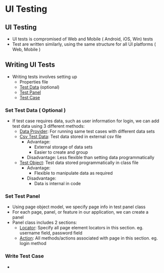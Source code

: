 # UI Testing

## UI Testing

* UI tests is compromised of Web and Mobile \( Android, iOS, Win\) tests
* Test are written similarly, using the same structure for all UI platforms \( Web, Mobile \)

## Writing UI Tests

* Writing tests involves setting up 
  * Properties file
  * [Test Data](https://docs.autonomx.io/ui-testing/test-data) \(optional\)
  * [Test Panel](https://docs.autonomx.io/ui-testing/test-panel)
  * [Test Case](https://docs.autonomx.io/ui-testing/test-case)

### Set Test Data \( Optional \)

* If test case requires data, such as user information for login, we can add test data using 3 different methods:
  * [Data Provider](https://docs.autonomx.io/ui-testing/test-data/data-provider): For running same test cases with different data sets
  * [Csv Test Data](https://docs.autonomx.io/ui-testing/test-data/csv-test-data): Test data stored in external csv file
    * Advantage:
      * External storage of data sets
      * Easier to create and group
    * Disadvantage: Less flexible than setting data programmatically 
  * [Test Object](https://docs.autonomx.io/ui-testing/test-data/test-object): Test data stored programmatically in class file
    * Advantage: 
      * Flexible to manipulate data as required 
    * Disadvantage: 
      * Data is internal in code

### Set Test Panel

* Using page object model, we specify page info in test panel class
* For each page, panel,  or feature in our application, we can create a panel
* Panel class includes 2 sections:
  * [Locator](https://docs.autonomx.io/ui-testing/test-panel/locators): Specify all page element locators in this section. eg. username field, password field
  * [Action](https://docs.autonomx.io/ui-testing/test-panel/actions): All methods/actions associated with page in this section. eg. login method

### Write Test Case

* 
